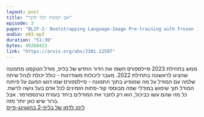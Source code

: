 ```yaml
--- 
layout: post 
title: "אם תמונות יכלו לדבר" 
episode: 3 
paper: "BLIP-2: Bootstrapping Language-Image Pre-training with Frozen Image Encoders and Large Language Models" 
audio: e03.mp3 
duration: "51:30" 
bytes: 49260422 
link: "https://arxiv.org/abs/2301.12597" 
--- 
```



ממש בתחילת 2023 סיילספורס חשפו את הדור החדש של בליפ, מודל הטקסט מתמונה שהציגו לראשונה בתחילת 2022. מעבר ליכולות משודרגות - כולל יכולת לנהל שיחה שלמה עם המודל על מה שמופיע בתוך התמונה - סיילספורס שמו דגש הפעם על פיתוח המודל תוך שימוש במודלי שפה מבוססי קוד-פתוח הזמינים לכל אדם בעל גישה לרשת. כל מה שהם עשו כביכול, הוא רק לחבר את המודלים ביחד בעזרת טרנספורמר. אבל ברור שיש כאן יותר מזה.
<br><a href="https://huggingface.co/spaces/Salesforce/BLIP2">לינק לדמו של בליפ-2 בהאגינג-פייס</a>

